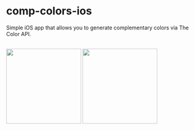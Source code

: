 # comp-colors-ios
Simple iOS app that allows you to generate complementary colors via The Color API. 

<br/>
<img width=200 src="https://user-images.githubusercontent.com/93994200/214763899-e236fdc5-5f1a-4b31-bb97-05bba082ccf5.png"/>
<img width=200 src="https://user-images.githubusercontent.com/93994200/214763912-3b8dd268-01bd-4ccf-91b1-75cd3c9477fa.png"/>
